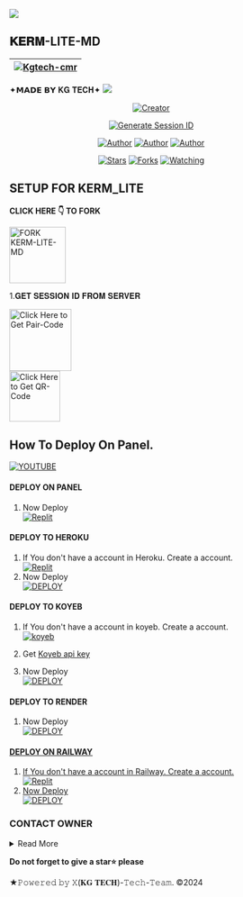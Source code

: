 <a><img src='https://i.imgur.com/LyHic3i.gif'/></a>
## 𝐊𝐄𝐑𝐌-LITE-MD
| [![Kgtech-cmr](https://telegra.ph/file/3ac47cbad32a86aa12251.jpg)](https://github.com/Kgtech-cmr)|
|----|
   ✦𝗠𝗔𝗗𝗘 𝗕𝗬 𝐊𝐆 𝐓𝐄𝐂𝐇✦
<a><img src='https://i.imgur.com/LyHic3i.gif'/></a>

<p align="center">
<a href="#"><img title="Creator" src="https://img.shields.io/badge/Creator-𝐊𝐆 𝐓𝐄𝐂𝐇-blue.svg?style=for-the-badge&logo=github"></a>
<p/>

<p align="center">
  <a href="https://kg-site-support.vercel.app/">
    <img src="https://img.shields.io/badge/KG WEBSITE-000?style=for-the-badge&logo=vercel&logoColor=white" alt="Generate Session ID"/>
  </a>

<p align="center">
<a href="https://github.com/Kgtech-cmr"><img title="Author" src="https://img.shields.io/badge/KGTECH-black?style=for-the-badge&logo=Github"></a> <a href="https://chat.whatsapp.com/FpxvVBFOozA6IhNxIWhwFw"><img title="Author" src="https://img.shields.io/badge/CHANNEL-black?style=for-the-badge&logo=whatsapp"></a> <a href="https://wa.me/237656520674"><img title="Author" src="https://img.shields.io/badge/CHAT US-black?style=for-the-badge&logo=whatsapp">
<p/>
<p align="center">
<a href="https://github.com/Kgtech-cmr/KERM-LITE-MD/stargazers/"><img title="Stars" src="https://img.shields.io/github/stars/Kgtech-cmr/KERM-LITE-MD?color=white&style=flat-square"></a>
<a href="https://github.com/Kgtech-cmr/KERM-LITE-MD/network/members"><img title="Forks" src="https://img.shields.io/github/forks/Kgtech-cmr/KERM-LITE-MD?color=yellow&style=flat-square"></a>
<a href="https://github.com/Kgtech-cmr/KERM-LITE-MD/watchers"><img title="Watching" src="https://img.shields.io/github/watchers/Kgtech-cmr/KERM-LITE-MD?label=Watchers&color=red&style=flat-square"></a>

## SETUP FOR KERM_LITE

**CLICK HERE 👇 TO FORK**

<a href="https://github.com/Kgtech-cmr/KERM-LITE-MD/fork"><img src="https://img.shields.io/badge/FORK-KERM-black" alt="FORK KERM-LITE-MD" width="100"></a>

1.𝐆𝐄𝐓 𝐒𝐄𝐒𝐒𝐈𝐎𝐍 𝐈𝐃 𝐅𝐑𝐎𝐌 𝐒𝐄𝐑𝐕𝐄𝐑

<a href="https://kerm-lite.onrender.com/code"><img src="https://img.shields.io/badge/PAIR_CODE-yellow" alt="Click Here to Get Pair-Code" width="110"></a>   
<a href="https://kerm-lite.onrender.com/qr"><img src="https://img.shields.io/badge/QR CODE-yellow" alt="Click Here to Get QR-Code" width="90"></a>
## How To Deploy On Panel.
 [![YOUTUBE](https://img.shields.io/badge/HOW_TO_DEPLOY-red?style=for-the-badge&logo=youtube&logoColor=white)](https://youtu.be/3BxpOEO1Xxg?si=TtceW2eks_btVG-F)

#### DEPLOY ON PANEL 
1. Now Deploy
    <br>
<a href='https://optiklink.com' target="_blank"><img alt='Replit' src='https://img.shields.io/badge/-PANEL-black?style=for-the-badge&logo=optilink'/></a>
   <br>

#### DEPLOY TO HEROKU 

1. If You don't have a account in Heroku. Create a account.
    <br>
<a href='https://heroku.com' target="_blank"><img alt='Replit' src='https://img.shields.io/badge/-Create-black?style=for-the-badge&logo=heroku'/></a>
   <br>
2. Now Deploy
    <br>
<a href='https://heroku.com/deploy?template=https://github.com/Kgtech-cmr/KERM-LITE' target="_blank"><img alt='DEPLOY' src='https://img.shields.io/badge/-DEPLOY-black?style=for-the-badge&logo=heroku'/></a>

#### DEPLOY TO KOYEB 

1. If You don't have a account in koyeb. Create a account.
    <br>
<a href='https://app.koyeb.com/auth/signup' target="_blank"><img alt='koyeb' src='https://img.shields.io/badge/-Create-black?style=for-the-badge&logo=koyeb'/></a>

2. Get [Koyeb api key](https://app.koyeb.com/account/api)

4. Now Deploy
    <br>
<a href='https://app.koyeb.com/services/deploy?type=docker&image=docker.io/kgkerm/kerm-lite&name=kerm-lite&env[SESSION_ID]=&env[BOT_INFO]=Kɢᴛᴇᴄʜ;Kᴇʀᴍ-ʟɪᴛᴇ⚡️&env[SUDO]=237656520674&env[ANTILINK]=true&env[PORT]=8000&env[KOYEB_API_KEY]=&service_type=worker' target="_blank"><img alt='DEPLOY' src='https://img.shields.io/badge/-DEPLOY-black?style=for-the-badge&logo=koyeb'/></a>

#### DEPLOY TO RENDER 

1. Now Deploy
    <br>
<a href='https://render.com/deploy?repo=https://github.com/Kgtech-cmr/KERM-LITE&env=SESSION_ID,BOT_INFO' target="_blank"><img alt='DEPLOY' src='https://img.shields.io/badge/-DEPLOY-black?style=for-the-badge&logo=render&logoColor=white'/>

#### DEPLOY ON RAILWAY

1. If You don't have a account in Railway. Create a account.
    <br>
<a href='https://railway.app' target="_blank"><img alt='Replit' src='https://img.shields.io/badge/-Create-black?style=for-the-badge&logo=railway'/>
2. Now Deploy
    <br>
<a href='https://railway.app/new/template?template=https://github.com/Kgtech-cmr/KERM-LITE&envs=SESSION_ID,BOT_INFO' target="_blank"><img alt='DEPLOY' src='https://img.shields.io/badge/-DEPLOY-black?style=for-the-badge&logo=railway'/></a>

### CONTACT OWNER

<details close>
<summary>Read More</summary>

<br>

* [`RAYAN`](https://wa.me/237659535227?text=Hi+Bro+Rayan+Big+Fan😍)
* [`GIFFARENO`](https://wa.me/237650564445?text=Hi+Bro+Giffareno+Big+Fan😍)
 </details>

  **Do not forget to give a star⭐️ please**

★𝙿𝚘𝚠𝚎𝚛𝚎𝚍 𝚋𝚢 𝚇(𝐊𝐆 𝐓𝐄𝐂𝐇)-𝚃𝚎𝚌𝚑-𝚃𝚎𝚊𝚖. ©2024
